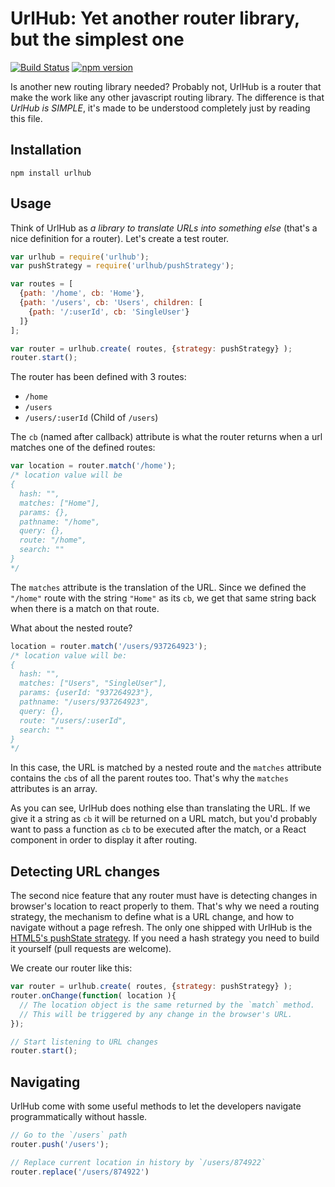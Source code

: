 UrlHub: Yet another router library, but the simplest one
======================================================
[![Build Status](https://secure.travis-ci.org/arqex/freezer.svg)](https://travis-ci.org/arqex/urlhub)
[![npm version](https://badge.fury.io/js/urlhub.svg)](http://badge.fury.io/js/urlhub)

Is another new routing library needed? Probably not, UrlHub is a router that make the work like any other javascript routing library. The difference is that *UrlHub is SIMPLE*, it's made to be understood completely just by reading this file.

## Installation

```
npm install urlhub
```

## Usage

Think of UrlHub as *a library to translate URLs into something else* (that's a nice definition for a router). Let's create a test router.

```js
var urlhub = require('urlhub');
var pushStrategy = require('urlhub/pushStrategy');

var routes = [
  {path: '/home', cb: 'Home'},
  {path: '/users', cb: 'Users', children: [
    {path: '/:userId', cb: 'SingleUser'}
  ]}
];

var router = urlhub.create( routes, {strategy: pushStrategy} );
router.start();
```

The router has been defined with 3 routes:
- `/home`
- `/users`
- `/users/:userId` (Child of `/users`)

The `cb` (named after callback) attribute is what the router returns when a url matches one of the defined routes:

```js
var location = router.match('/home');
/* location value will be
{
  hash: "",
  matches: ["Home"],
  params: {},
  pathname: "/home",
  query: {},
  route: "/home",
  search: ""
}
*/
```
The `matches` attribute is the translation of the URL. Since we defined the `"/home"` route with the string `"Home"` as its `cb`, we get that same string back when there is a match on that route.

What about the nested route?

```js
location = router.match('/users/937264923');
/* location value will be:
{
  hash: "",
  matches: ["Users", "SingleUser"],
  params: {userId: "937264923"},
  pathname: "/users/937264923",
  query: {},
  route: "/users/:userId",
  search: ""
}
*/
```
In this case, the URL is matched by a nested route and the `matches` attribute contains the `cb`s of all the parent routes too. That's why the `matches` attributes is an array.

As you can see, UrlHub does nothing else than translating the URL. If we give it a string as `cb` it will be returned on a URL match, but you'd probably want to pass a function as `cb` to be executed after the match, or a React component in order to display it after routing.

## Detecting URL changes
The second nice feature that any router must have is detecting changes in browser's location to react properly to them. That's why we need a routing strategy, the mechanism to define what is a URL change, and how to navigate without a page refresh. The only one shipped with UrlHub is the [HTML5's pushState strategy](https://developer.mozilla.org/en-US/docs/Web/API/History_API). If you need a hash strategy you need to build it yourself (pull requests are welcome).

We create our router like this:
```js
var router = urlhub.create( routes, {strategy: pushStrategy} );
router.onChange(function( location ){
  // The location object is the same returned by the `match` method.
  // This will be triggered by any change in the browser's URL.
});

// Start listening to URL changes
router.start();
```

## Navigating
UrlHub come with some useful methods to let the developers navigate programmatically without hassle.

```js
// Go to the `/users` path
router.push('/users');

// Replace current location in history by `/users/874922`
router.replace('/users/874922')
```
